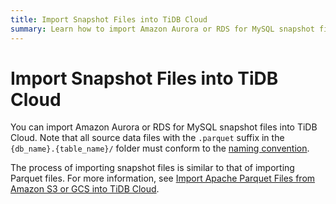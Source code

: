 ```yaml
---
title: Import Snapshot Files into TiDB Cloud
summary: Learn how to import Amazon Aurora or RDS for MySQL snapshot files into TiDB Cloud.
---
```


# Import Snapshot Files into TiDB Cloud

You can import Amazon Aurora or RDS for MySQL snapshot files into TiDB Cloud. Note that all source data files with the `.parquet` suffix in the `{db_name}.{table_name}/` folder must conform to the [naming convention](/tidb-cloud/naming-conventions-for-data-import.md).

The process of importing snapshot files is similar to that of importing Parquet files. For more information, see [Import Apache Parquet Files from Amazon S3 or GCS into TiDB Cloud](/tidb-cloud/import-parquet-files.md).

